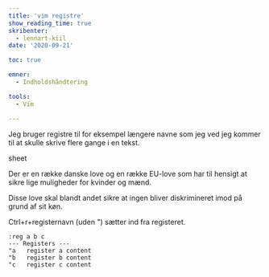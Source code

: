 ```yaml
---
title: 'vim registre'
show_reading_time: true
skribenter:
  - lennart-kiil
date: '2020-09-21'

toc: true

emner:
  - Indholdshåndtering

tools:
  - Vim

---
```


Jeg bruger registre til for eksempel længere navne som jeg ved jeg kommer til at skulle skrive flere gange i en tekst.

sheet 


Der er en række danske love og en række EU-love som har til hensigt at sikre lige muligheder for kvinder og mænd.

Disse love skal blandt andet sikre at ingen bliver diskrimineret imod på grund af sit køn.



Ctrl+r+registernavn (uden ") sætter ind fra registeret.


```
:reg a b c
--- Registers ---
"a   register a content
"b   register b content
"c   register c content
```

